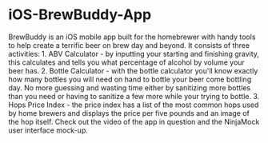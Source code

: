 # iOS-BrewBuddy-App
BrewBuddy is an iOS mobile app built for the homebrewer with handy tools to help create a terrific beer on brew day and beyond.  It consists of three activities: 1. ABV Calculator - by inputting your starting and finishing gravity, this calculates and tells you what percentage of alcohol by volume your beer has.  2. Bottle Calculator - with the bottle calculator you'll know exactly how many bottles you will need on hand to bottle your beer come bottling day.  No more guessing and wasting time either by sanitizing more bottles than you need or having to sanitize a few more while your trying to bottle.  3. Hops Price Index - the price index has a list of the most common hops used by home brewers and displays the price per five pounds and an image of the hop itself.  Check out the video of the app in question and the NinjaMock user interface mock-up.
